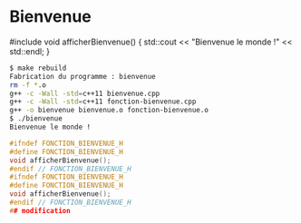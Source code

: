 # Bienvenue
#include <iostream>
void afficherBienvenue()
{
std::cout << "Bienvenue le monde !" << std::endl;
}

```sh
$ make rebuild
Fabrication du programme : bienvenue
rm -f *.o
g++ -c -Wall -std=c++11 bienvenue.cpp
g++ -c -Wall -std=c++11 fonction-bienvenue.cpp
g++ -o bienvenue bienvenue.o fonction-bienvenue.o
$ ./bienvenue
Bienvenue le monde !
```

```cpp
#ifndef FONCTION_BIENVENUE_H
#define FONCTION_BIENVENUE_H
void afficherBienvenue();
#endif // FONCTION_BIENVENUE_H
#ifndef FONCTION_BIENVENUE_H
#define FONCTION_BIENVENUE_H
void afficherBienvenue();
#endif // FONCTION_BIENVENUE_H
## modification

